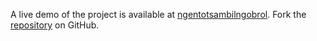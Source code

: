 A live demo of the project is available at [ngentotsambilngobrol](https://ngentotsambilngobrol.pages.dev/).
Fork the [repository](https://github.com/jojtoview) on GitHub.
